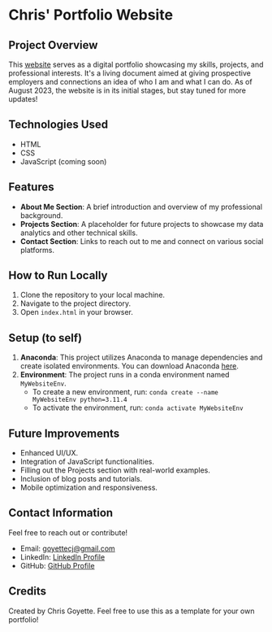 # Chris' Portfolio Website

## Project Overview

This [website](https://chris-goyette.github.io/MyWebsite/) serves as a digital portfolio showcasing my skills, projects, and professional interests. It's a living document aimed at giving prospective employers and connections an idea of who I am and what I can do. As of August 2023, the website is in its initial stages, but stay tuned for more updates!

## Technologies Used

- HTML
- CSS
- JavaScript (coming soon)

## Features

- **About Me Section**: A brief introduction and overview of my professional background.
- **Projects Section**: A placeholder for future projects to showcase my data analytics and other technical skills.
- **Contact Section**: Links to reach out to me and connect on various social platforms.

## How to Run Locally

1. Clone the repository to your local machine.
2. Navigate to the project directory.
3. Open `index.html` in your browser.

## Setup (to self)
1. **Anaconda**: This project utilizes Anaconda to manage dependencies and create isolated environments. You can download Anaconda [here](https://www.anaconda.com/products/distribution#download-section).
2. **Environment**: The project runs in a conda environment named `MyWebsiteEnv`.
    - To create a new environment, run: `conda create --name MyWebsiteEnv python=3.11.4`
    - To activate the environment, run: `conda activate MyWebsiteEnv`

## Future Improvements

- Enhanced UI/UX.
- Integration of JavaScript functionalities.
- Filling out the Projects section with real-world examples.
- Inclusion of blog posts and tutorials.
- Mobile optimization and responsiveness.

## Contact Information

Feel free to reach out or contribute!

- Email: [goyettecj@gmail.com](mailto:goyettecj@gmail.com)
- LinkedIn: [LinkedIn Profile](https://www.linkedin.com/in/chris-goyette/)
- GitHub: [GitHub Profile](https://github.com/Chris-Goyette)

## Credits

Created by Chris Goyette. Feel free to use this as a template for your own portfolio!